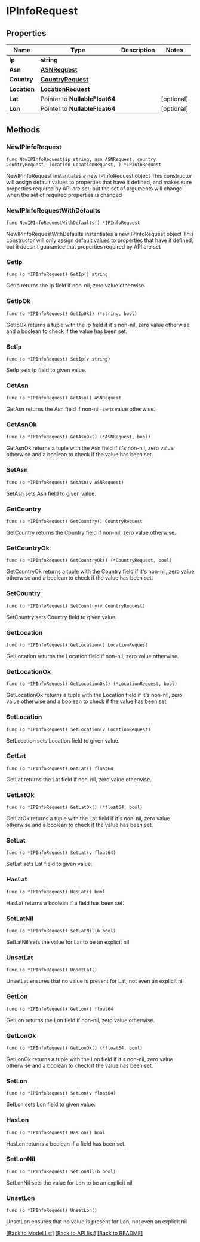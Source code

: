 # IPInfoRequest

## Properties

Name | Type | Description | Notes
------------ | ------------- | ------------- | -------------
**Ip** | **string** |  | 
**Asn** | [**ASNRequest**](ASNRequest.md) |  | 
**Country** | [**CountryRequest**](CountryRequest.md) |  | 
**Location** | [**LocationRequest**](LocationRequest.md) |  | 
**Lat** | Pointer to **NullableFloat64** |  | [optional] 
**Lon** | Pointer to **NullableFloat64** |  | [optional] 

## Methods

### NewIPInfoRequest

`func NewIPInfoRequest(ip string, asn ASNRequest, country CountryRequest, location LocationRequest, ) *IPInfoRequest`

NewIPInfoRequest instantiates a new IPInfoRequest object
This constructor will assign default values to properties that have it defined,
and makes sure properties required by API are set, but the set of arguments
will change when the set of required properties is changed

### NewIPInfoRequestWithDefaults

`func NewIPInfoRequestWithDefaults() *IPInfoRequest`

NewIPInfoRequestWithDefaults instantiates a new IPInfoRequest object
This constructor will only assign default values to properties that have it defined,
but it doesn't guarantee that properties required by API are set

### GetIp

`func (o *IPInfoRequest) GetIp() string`

GetIp returns the Ip field if non-nil, zero value otherwise.

### GetIpOk

`func (o *IPInfoRequest) GetIpOk() (*string, bool)`

GetIpOk returns a tuple with the Ip field if it's non-nil, zero value otherwise
and a boolean to check if the value has been set.

### SetIp

`func (o *IPInfoRequest) SetIp(v string)`

SetIp sets Ip field to given value.


### GetAsn

`func (o *IPInfoRequest) GetAsn() ASNRequest`

GetAsn returns the Asn field if non-nil, zero value otherwise.

### GetAsnOk

`func (o *IPInfoRequest) GetAsnOk() (*ASNRequest, bool)`

GetAsnOk returns a tuple with the Asn field if it's non-nil, zero value otherwise
and a boolean to check if the value has been set.

### SetAsn

`func (o *IPInfoRequest) SetAsn(v ASNRequest)`

SetAsn sets Asn field to given value.


### GetCountry

`func (o *IPInfoRequest) GetCountry() CountryRequest`

GetCountry returns the Country field if non-nil, zero value otherwise.

### GetCountryOk

`func (o *IPInfoRequest) GetCountryOk() (*CountryRequest, bool)`

GetCountryOk returns a tuple with the Country field if it's non-nil, zero value otherwise
and a boolean to check if the value has been set.

### SetCountry

`func (o *IPInfoRequest) SetCountry(v CountryRequest)`

SetCountry sets Country field to given value.


### GetLocation

`func (o *IPInfoRequest) GetLocation() LocationRequest`

GetLocation returns the Location field if non-nil, zero value otherwise.

### GetLocationOk

`func (o *IPInfoRequest) GetLocationOk() (*LocationRequest, bool)`

GetLocationOk returns a tuple with the Location field if it's non-nil, zero value otherwise
and a boolean to check if the value has been set.

### SetLocation

`func (o *IPInfoRequest) SetLocation(v LocationRequest)`

SetLocation sets Location field to given value.


### GetLat

`func (o *IPInfoRequest) GetLat() float64`

GetLat returns the Lat field if non-nil, zero value otherwise.

### GetLatOk

`func (o *IPInfoRequest) GetLatOk() (*float64, bool)`

GetLatOk returns a tuple with the Lat field if it's non-nil, zero value otherwise
and a boolean to check if the value has been set.

### SetLat

`func (o *IPInfoRequest) SetLat(v float64)`

SetLat sets Lat field to given value.

### HasLat

`func (o *IPInfoRequest) HasLat() bool`

HasLat returns a boolean if a field has been set.

### SetLatNil

`func (o *IPInfoRequest) SetLatNil(b bool)`

 SetLatNil sets the value for Lat to be an explicit nil

### UnsetLat
`func (o *IPInfoRequest) UnsetLat()`

UnsetLat ensures that no value is present for Lat, not even an explicit nil
### GetLon

`func (o *IPInfoRequest) GetLon() float64`

GetLon returns the Lon field if non-nil, zero value otherwise.

### GetLonOk

`func (o *IPInfoRequest) GetLonOk() (*float64, bool)`

GetLonOk returns a tuple with the Lon field if it's non-nil, zero value otherwise
and a boolean to check if the value has been set.

### SetLon

`func (o *IPInfoRequest) SetLon(v float64)`

SetLon sets Lon field to given value.

### HasLon

`func (o *IPInfoRequest) HasLon() bool`

HasLon returns a boolean if a field has been set.

### SetLonNil

`func (o *IPInfoRequest) SetLonNil(b bool)`

 SetLonNil sets the value for Lon to be an explicit nil

### UnsetLon
`func (o *IPInfoRequest) UnsetLon()`

UnsetLon ensures that no value is present for Lon, not even an explicit nil

[[Back to Model list]](../README.md#documentation-for-models) [[Back to API list]](../README.md#documentation-for-api-endpoints) [[Back to README]](../README.md)


